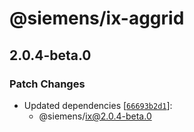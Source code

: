# @siemens/ix-aggrid

## 2.0.4-beta.0

### Patch Changes

- Updated dependencies [[`66693b2d1`](https://github.com/danielleroux/ix/commit/66693b2d1b98d7d0465a68b039d010bb915eb7f2)]:
  - @siemens/ix@2.0.4-beta.0
